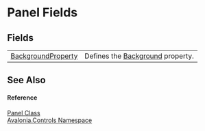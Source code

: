 # Panel Fields




## Fields
<table>
<tr>
<td><a href="F_Avalonia_Controls_Panel_BackgroundProperty">BackgroundProperty</a></td>
<td>Defines the <a href="P_Avalonia_Controls_Panel_Background">Background</a> property.</td>
</tr>
</table>

## See Also


#### Reference
<a href="T_Avalonia_Controls_Panel">Panel Class</a>  
<a href="N_Avalonia_Controls">Avalonia.Controls Namespace</a>  

